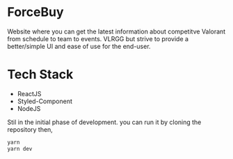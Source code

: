 # ForceBuy

Website where you can get the latest information about competitve Valorant from schedule to team to events. VLRGG but strive to provide a better/simple UI and ease of use for the end-user.

# Tech Stack
* ReactJS
* Styled-Component
* NodeJS

Stil in the initial phase of development. you can run it by cloning the repository then,
```bash
yarn
yarn dev
